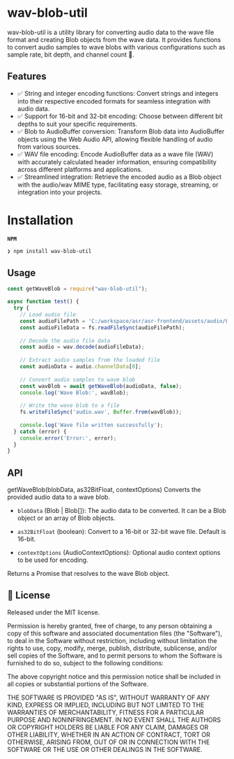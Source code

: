 # wav-blob-util 

<!-- [![NPM Package](https://img.shields.io/npm/v/rakam?color=blue)](https://npmjs.com/package/rakam "View this project on npm")
![npm downloads](https://img.shields.io/npm/dm/rakam "Downloads from npmjs")
[![circleci](https://circleci.com/gh/scicave/rakam.svg?style=shield)](https://app.circleci.com/pipelines/github/scicave/rakam)
[![Build Status](https://github.com/scicave/rakam/workflows/Node.js%20CI/badge.svg)](https://github.com/scicave/rakam/actions?query=workflow%3A%22Node.js+CI%22)
[![Codecov Coverage](https://codecov.io/gh/scicave/rakam/branch/develop/graph/badge.svg)](https://codecov.io/gh/scicave/rakam/)
[![CodeFactor](https://www.codefactor.io/repository/github/scicave/rakam/badge)](https://www.codefactor.io/repository/github/scicave/rakam)
[![Maintenance](https://img.shields.io/maintenance/yes/2021.svg)](https://github.com/scicave/rakam/graphs/commit-activity)
[![License](https://img.shields.io/badge/License-Apache%202.0-blue.svg)](https://opensource.org/licenses/Apache-2.0)
[![FOSSA Status](https://app.fossa.com/api/projects/git%2Bgithub.com%2Fscicave%2Frakam.svg?type=shield)](https://app.fossa.com/projects/git%2Bgithub.com%2Fscicave%2Frakam?ref=badge_shield) -->

wav-blob-util is a utility library for converting audio data to the wave file format and creating Blob objects from the wave data. It provides functions to convert audio samples to wave blobs with various configurations such as sample rate, bit depth, and channel count 🚀.

## Features

- ✅ String and integer encoding functions: Convert strings and integers into their respective encoded formats for seamless integration with audio data.
- ✅ Support for 16-bit and 32-bit encoding: Choose between different bit depths to suit your specific requirements.
- ✅ Blob to AudioBuffer conversion: Transform Blob data into AudioBuffer objects using the Web Audio API, allowing flexible handling of audio from various sources.
- ✅ WAV file encoding: Encode AudioBuffer data as a wave file (WAV) with accurately calculated header information, ensuring compatibility across different platforms and applications.
- ✅ Streamlined integration: Retrieve the encoded audio as a Blob object with the audio/wav MIME type, facilitating easy storage, streaming, or integration into your projects.


# Installation


<strong> `NPM` </strong>

```sh
❯ npm install wav-blob-util
```

## Usage


```js
const getWaveBlob = require("wav-blob-util");

async function test() {
  try {
    // Load audio file
    const audioFilePath = 'C:/workspace/asr/asr-frontend/assets/audio/FirstSample.wav';
    const audioFileData = fs.readFileSync(audioFilePath);
  
    // Decode the audio file data
    const audio = wav.decode(audioFileData);
  
    // Extract audio samples from the loaded file
    const audioData = audio.channelData[0];
  
    // Convert audio samples to wave blob
    const wavBlob = await getWaveBlob(audioData, false);
    console.log('Wave Blob:', wavBlob);
  
    // Write the wave blob to a file
    fs.writeFileSync('audio.wav', Buffer.from(wavBlob));
  
    console.log('Wave file written successfully');
  } catch (error) {
    console.error('Error:', error);
  }
}
```

## API


getWaveBlob(blobData, as32BitFloat, contextOptions)
Converts the provided audio data to a wave blob.

  * `blobData` (Blob | Blob[]): The audio data to be converted. It can be a Blob object or an array of Blob objects.

  * `as32BitFloat` (boolean): Convert to a 16-bit or 32-bit wave file. Default is 16-bit.

  * `contextOptions` (AudioContextOptions): Optional audio context options to be used for encoding.

Returns a Promise that resolves to the wave Blob object.


## 📜 License

Released under the MIT license.

Permission is hereby granted, free of charge, to any person obtaining a copy of
this software and associated documentation files (the "Software"), to deal in
the Software without restriction, including without limitation the rights to
use, copy, modify, merge, publish, distribute, sublicense, and/or sell copies of
the Software, and to permit persons to whom the Software is furnished to do so,
subject to the following conditions:

The above copyright notice and this permission notice shall be included in all
copies or substantial portions of the Software.

THE SOFTWARE IS PROVIDED "AS IS", WITHOUT WARRANTY OF ANY KIND, EXPRESS OR
IMPLIED, INCLUDING BUT NOT LIMITED TO THE WARRANTIES OF MERCHANTABILITY, FITNESS
FOR A PARTICULAR PURPOSE AND NONINFRINGEMENT. IN NO EVENT SHALL THE AUTHORS OR
COPYRIGHT HOLDERS BE LIABLE FOR ANY CLAIM, DAMAGES OR OTHER LIABILITY, WHETHER
IN AN ACTION OF CONTRACT, TORT OR OTHERWISE, ARISING FROM, OUT OF OR IN
CONNECTION WITH THE SOFTWARE OR THE USE OR OTHER DEALINGS IN THE SOFTWARE.
